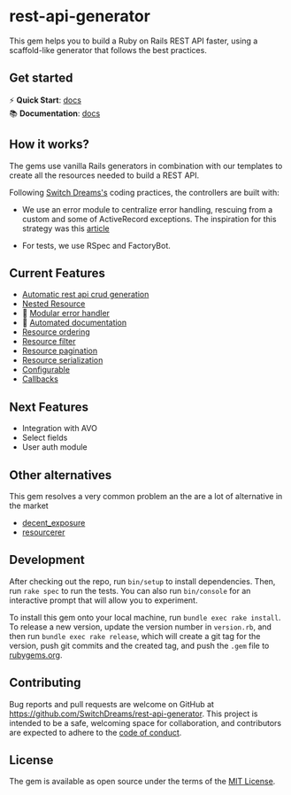 # rest-api-generator

This gem helps you to build a Ruby on Rails REST API faster, using a scaffold-like generator that follows the best
practices.

## Get started

:zap: **Quick Start**: [docs](https://rest-api-generator.switchdreams.com.br/quick-start)\
:books: **Documentation**: [docs](https://rest-api-generator.switchdreams.com.br/)

## How it works?

The gems use vanilla Rails generators in combination with our templates to create all the resources needed to build a
REST API.

Following [Switch Dreams's](https://www.switchdreams.com.br/]) coding practices, the controllers are built with:

- We use an error module to centralize error handling, rescuing from a custom and some of ActiveRecord exceptions.
  The inspiration for this strategy was
  this [article](https://medium.com/rails-ember-beyond/error-handling-in-rails-the-modular-way-9afcddd2fe1b.)

- For tests, we use RSpec and FactoryBot.

## Current Features

- [Automatic rest api crud generation](#example)
- [Nested Resource](#nested-resource)
- :goal_net: [Modular error handler](#modular-error-handler)
- :memo: [Automated documentation](#specsdocs)
- [Resource ordering](#ordering)
- [Resource filter](#filtering)
- [Resource pagination](#pagination)
- [Resource serialization](#serialization)
- [Configurable](#configuration)
- [Callbacks](#callbacks)

## Next Features

- Integration with AVO
- Select fields
- User auth module

## Other alternatives

This gem resolves a very common problem an the are a lot of alternative in the market

- [decent_exposure](https://github.com/hashrocket/decent_exposure)
- [resourcerer](https://github.com/ElMassimo/resourcerer)

## Development

After checking out the repo, run `bin/setup` to install dependencies. Then, run `rake spec` to run the tests. You can
also run `bin/console` for an interactive prompt that will allow you to experiment.

To install this gem onto your local machine, run `bundle exec rake install`. To release a new version, update the
version number in `version.rb`, and then run `bundle exec rake release`, which will create a git tag for the version,
push git commits and the created tag, and push the `.gem` file to [rubygems.org](https://rubygems.org).

## Contributing

Bug reports and pull requests are welcome on GitHub at https://github.com/SwitchDreams/rest-api-generator. This project
is intended to be a safe, welcoming space for collaboration, and contributors are expected to adhere to
the [code of conduct](https://github.com/SwitchDreams/rest-api-generator/blob/main/CODE_OF_CONDUCT.md).

## License

The gem is available as open source under the terms of the [MIT License](https://opensource.org/licenses/MIT).
